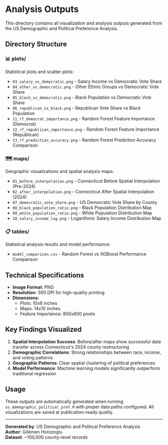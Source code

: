 # Analysis Outputs

This directory contains all visualization and analysis outputs generated from the US Demographic and Political Preference Analysis.

## Directory Structure

### 📊 plots/
Statistical plots and scatter plots:
- `03_salary_vs_democratic.png` - Salary Income vs Democratic Vote Share
- `04_other_vs_democratic.png` - Other Ethnic Groups vs Democratic Vote Share  
- `05_black_vs_democratic.png` - Black Population vs Democratic Vote Share
- `06_republican_vs_black.png` - Republican Vote Share vs Black Population
- `11_rf_democrat_importance.png` - Random Forest Feature Importance (Democrat)
- `12_rf_republican_importance.png` - Random Forest Feature Importance (Republican)
- `13_rf_prediction_accuracy.png` - Random Forest Prediction Accuracy Comparison

### 🗺️ maps/
Geographic visualizations and spatial analysis maps:
- `01_before_interpolation.png` - Connecticut Before Spatial Interpolation (Pre-2024)
- `02_after_interpolation.png` - Connecticut After Spatial Interpolation (2024)
- `07_democratic_vote_share.png` - US Democratic Vote Share by County
- `08_black_population_ratio.png` - Black Population Distribution Map
- `09_white_population_ratio.png` - White Population Distribution Map
- `10_salary_income_log.png` - Logarithmic Salary Income Distribution Map

### 📋 tables/
Statistical analysis results and model performance:
- `model_comparison.csv` - Random Forest vs XGBoost Performance Comparison

## Technical Specifications

- **Image Format**: PNG
- **Resolution**: 300 DPI for high-quality printing
- **Dimensions**: 
  - Plots: 10x6 inches
  - Maps: 14x10 inches
  - Feature Importance: 800x600 pixels

## Key Findings Visualized

1. **Spatial Interpolation Success**: Before/after maps show successful data transfer across Connecticut's 2024 county restructuring
2. **Demographic Correlations**: Strong relationships between race, income, and voting patterns
3. **Geographic Patterns**: Clear spatial clustering of political preferences
4. **Model Performance**: Machine learning models significantly outperform traditional regression

## Usage

These outputs are automatically generated when running `us_demographic_political_pref.R` with proper data paths configured. All visualizations are saved at publication-ready quality.

---
**Generated by**: US Demographic and Political Preference Analysis  
**Author**: Gökmen Horozoglu  
**Dataset**: ~100,000 county-level records 
